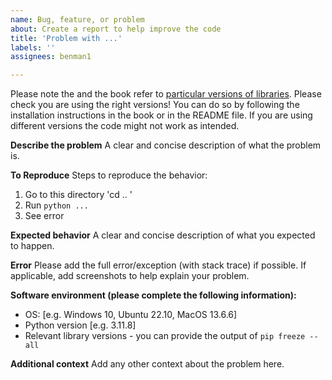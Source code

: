 ```yaml
---
name: Bug, feature, or problem
about: Create a report to help improve the code
title: 'Problem with ...'
labels: ''
assignees: benman1

---
```

Please note the and the book refer to [particular versions of libraries](https://github.com/benman1/python-time-series/blob/main/requirements.txt). Please check you are using the right versions! You can do so by following the installation instructions in the book or in the README file. If you are using different versions the code might not work as intended.

**Describe the problem**
A clear and concise description of what the problem is.

**To Reproduce**
Steps to reproduce the behavior:
1. Go to this directory 'cd .. '
2. Run `python ...`
3. See error

**Expected behavior**
A clear and concise description of what you expected to happen.

**Error**
Please add the full error/exception (with stack trace) if possible. If applicable, add screenshots to help explain your problem.

**Software environment (please complete the following information):**
 - OS: [e.g. Windows 10, Ubuntu 22.10, MacOS 13.6.6]
 - Python version [e.g. 3.11.8]
 - Relevant library versions - you can provide the output of `pip freeze --all`

**Additional context**
Add any other context about the problem here.
